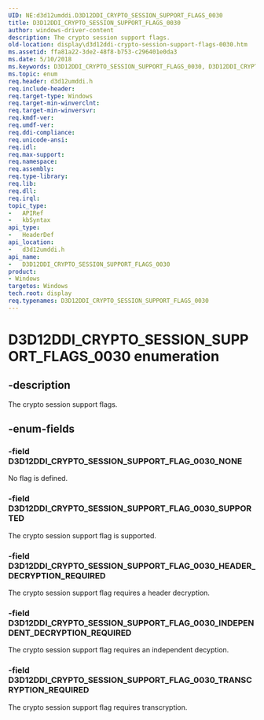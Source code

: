 ```yaml
---
UID: NE:d3d12umddi.D3D12DDI_CRYPTO_SESSION_SUPPORT_FLAGS_0030
title: D3D12DDI_CRYPTO_SESSION_SUPPORT_FLAGS_0030
author: windows-driver-content
description: The crypto session support flags.
old-location: display\d3d12ddi-crypto-session-support-flags-0030.htm
ms.assetid: ffa81a22-3de2-48f8-b753-c296401e0da3
ms.date: 5/10/2018
ms.keywords: D3D12DDI_CRYPTO_SESSION_SUPPORT_FLAGS_0030, D3D12DDI_CRYPTO_SESSION_SUPPORT_FLAGS_0030 enumeration [Display Devices], D3D12DDI_CRYPTO_SESSION_SUPPORT_FLAG_0030_HEADER_DECRYPTION_REQUIRED, D3D12DDI_CRYPTO_SESSION_SUPPORT_FLAG_0030_INDEPENDENT_DECRYPTION_REQUIRED, D3D12DDI_CRYPTO_SESSION_SUPPORT_FLAG_0030_NONE, D3D12DDI_CRYPTO_SESSION_SUPPORT_FLAG_0030_SUPPORTED, D3D12DDI_CRYPTO_SESSION_SUPPORT_FLAG_0030_TRANSCRYPTION_REQUIRED, d3d12umddi/D3D12DDI_CRYPTO_SESSION_SUPPORT_FLAGS_0030, d3d12umddi/D3D12DDI_CRYPTO_SESSION_SUPPORT_FLAG_0030_HEADER_DECRYPTION_REQUIRED, d3d12umddi/D3D12DDI_CRYPTO_SESSION_SUPPORT_FLAG_0030_INDEPENDENT_DECRYPTION_REQUIRED, d3d12umddi/D3D12DDI_CRYPTO_SESSION_SUPPORT_FLAG_0030_NONE, d3d12umddi/D3D12DDI_CRYPTO_SESSION_SUPPORT_FLAG_0030_SUPPORTED, d3d12umddi/D3D12DDI_CRYPTO_SESSION_SUPPORT_FLAG_0030_TRANSCRYPTION_REQUIRED, display.d3d12ddi-crypto-session-support-flags-0030
ms.topic: enum
req.header: d3d12umddi.h
req.include-header: 
req.target-type: Windows
req.target-min-winverclnt: 
req.target-min-winversvr: 
req.kmdf-ver: 
req.umdf-ver: 
req.ddi-compliance: 
req.unicode-ansi: 
req.idl: 
req.max-support: 
req.namespace: 
req.assembly: 
req.type-library: 
req.lib: 
req.dll: 
req.irql: 
topic_type:
-	APIRef
-	kbSyntax
api_type:
-	HeaderDef
api_location:
-	d3d12umddi.h
api_name:
-	D3D12DDI_CRYPTO_SESSION_SUPPORT_FLAGS_0030
product:
- Windows
targetos: Windows
tech.root: display
req.typenames: D3D12DDI_CRYPTO_SESSION_SUPPORT_FLAGS_0030
---
```


# D3D12DDI_CRYPTO_SESSION_SUPPORT_FLAGS_0030 enumeration


## -description


The crypto session support flags.


## -enum-fields




### -field D3D12DDI_CRYPTO_SESSION_SUPPORT_FLAG_0030_NONE

No flag is defined.


### -field D3D12DDI_CRYPTO_SESSION_SUPPORT_FLAG_0030_SUPPORTED

The crypto session support flag is supported.


### -field D3D12DDI_CRYPTO_SESSION_SUPPORT_FLAG_0030_HEADER_DECRYPTION_REQUIRED

The crypto session support flag requires a header decryption.


### -field D3D12DDI_CRYPTO_SESSION_SUPPORT_FLAG_0030_INDEPENDENT_DECRYPTION_REQUIRED

The crypto session support flag requires an independent decyption.


### -field D3D12DDI_CRYPTO_SESSION_SUPPORT_FLAG_0030_TRANSCRYPTION_REQUIRED

The crypto session support flag requires transcryption.

